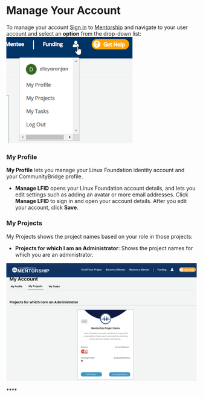 # Manage Your Account

To manage your account [Sign in](../../../sso/sign-in/) to [Mentorship](https://people.communitybridge.org/) and navigate to your user account and select an **option** from the drop-down list:  
 ![](../../../.gitbook/assets/my-account.png)   


### My Profile 

**My Profile** lets you manage your Linux Foundation identity account and your CommunityBridge profile.‌

* **Manage LFID** opens your Linux Foundation account details, and lets you edit settings such as adding an avatar or more email addresses. Click **Manage LFID** to sign in and open your account details. After you edit your account, click **Save**.

### My Projects

My Projects shows the project names based on your role in those projects:

* **Projects for which I am an Administrator**: Shows the project names for which you are an administrator.

![](../../../.gitbook/assets/admin-mentorship-account.png)

\*\*\*\*

